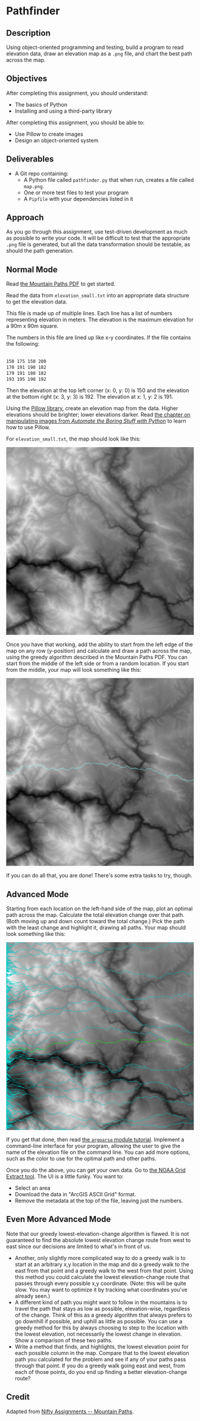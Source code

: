 # Pathfinder

## Description

Using object-oriented programming and testing, build a program to read elevation data, draw an elevation map as a `.png` file, and chart the best path across the map.

## Objectives

After completing this assignment, you should understand:

- The basics of Python
- Installing and using a third-party library

After completing this assignment, you should be able to:

- Use Pillow to create images
- Design an object-oriented system

## Deliverables

- A Git repo containing:
  - A Python file called `pathfinder.py` that when run, creates a file called `map.png`.
  - One or more test files to test your program
  - A `Pipfile` with your dependencies listed in it

## Approach

As you go through this assignment, use test-driven development as much as possible to write your code. It will be difficult to test that the appropriate `.png` file is generated, but all the data transformation should be testable, as should the path generation.

## Normal Mode

Read [the Mountain Paths PDF](MountainPaths.pdf) to get started.

Read the data from `elevation_small.txt` into an appropriate data structure to get the elevation data.    
  <!-- check out readlines and store as a list of lists  -->
 
  This file is made up of multiple lines. Each line has a list of numbers representing elevation in meters. The elevation is the maximum elevation for a 90m x 90m square.
<!-- print out what you have and think about how this corresonds to a map consider the coordinates index position-->
The numbers in this file are lined up like x-y coordinates. If the file contains the following:

```

150 175 150 200
170 191 190 182
179 191 180 182
193 195 190 192
```

Then the elevation at the top left corner (x: 0, y: 0) is 150 and the elevation at the bottom right (x: 3, y: 3) is 192. The elevation at x: 1, y: 2 is 191.


<!-- make a square that is one color that matches the dimensions   how to make a square of certain dimensions in pillow-->
<!-- figure out grayscale percentage for each elevation min elevation (black RGB 0,0,0) to max elevation (white RGB 255, 255, 255) difference is the grayscale range -->
<!-- try to match one pixel on gray scale to elevation -->
Using the [Pillow library](https://pillow.readthedocs.io/en/3.0.x/index.html), create an elevation map from the data. Higher elevations should be brighter; lower elevations darker. Read [the chapter on manipulating images from _Automate the Boring Stuff with Python_](https://automatetheboringstuff.com/chapter17/) to learn how to use Pillow.

For `elevation_small.txt`, the map should look like this:

![map without path](samples/map_alone.png)

Once you have that working, add the ability to start from the left edge of the map on any row (y-position) and calculate and draw a path across the map, using the greedy algorithm described in the Mountain Paths PDF. You can start from the middle of the left side or from a random location. If you start from the middle, your map will look something like this:

![map with path](samples/map_with_path.png)

If you can do all that, you are done! There's some extra tasks to try, though.

## Advanced Mode

Starting from each location on the left-hand side of the map, plot an optimal path across the map. Calculate the total elevation change over that path. (Both moving up and down count toward the total change.) Pick the path with the least change and highlight it, drawing all paths. Your map should look something like this:

![map with all paths](samples/map_with_all_paths.png)

If you get that done, then read [the `argparse` module tutorial](https://docs.python.org/3.7/howto/argparse.html). Implement a command-line interface for your program, allowing the user to give the name of the elevation file on the command line. You can add more options, such as the color to use for the optimal path and other paths.

Once you do the above, you can get your own data. Go to [the NOAA Grid Extract tool](http://maps.ngdc.noaa.gov/viewers/wcs-client/). The UI is a little funky. You want to:

- Select an area
- Download the data in "ArcGIS ASCII Grid" format.
- Remove the metadata at the top of the file, leaving just the numbers.

## Even More Advanced Mode

Note that our greedy lowest-elevation-change algorithm is flawed. It is not guaranteed to find the absolute lowest elevation change route from west to east since our decisions are limited to what's in front of us.

- Another, only slightly more complicated way to do a greedy walk is to start at an arbitrary x,y location in the map and do a greedy walk to the east from that point and a greedy walk to the west from that point. Using this method you could calculate the lowest elevation-change route that passes through every possible x,y coordinate. (Note: this will be quite slow. You may want to optimize it by tracking what coordinates you've already seen.)
- A different kind of path you might want to follow in the mountains is to travel the path that stays as low as possible, elevation-wise, regardless of the change. Think of this as a greedy algorithm that always prefers to go downhill if possible, and uphill as little as possible. You can use a greedy method for this by always choosing to step to the location with the lowest elevation, not necessarily the lowest change in elevation. Show a comparison of these two paths.
- Write a method that finds, and highlights, the lowest elevation point for each possible column in the map. Compare that to the lowest elevation path you calculated for the problem and see if any of your paths pass through that point. If you do a greedy walk going east and west, from each of those points, do you end up finding a better elevation-change route?

## Credit

Adapted from [Nifty Assignments -- Mountain Paths](http://nifty.stanford.edu/2016/franke-mountain-paths/).
